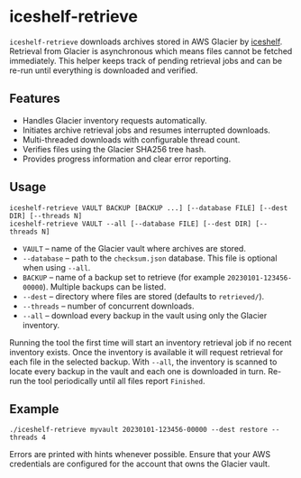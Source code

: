 # iceshelf-retrieve

`iceshelf-retrieve` downloads archives stored in AWS Glacier by
[iceshelf](README.md). Retrieval from Glacier is asynchronous which means files
cannot be fetched immediately. This helper keeps track of pending retrieval jobs
and can be re-run until everything is downloaded and verified.

## Features

- Handles Glacier inventory requests automatically.
- Initiates archive retrieval jobs and resumes interrupted downloads.
- Multi-threaded downloads with configurable thread count.
- Verifies files using the Glacier SHA256 tree hash.
- Provides progress information and clear error reporting.

## Usage

```
iceshelf-retrieve VAULT BACKUP [BACKUP ...] [--database FILE] [--dest DIR] [--threads N]
iceshelf-retrieve VAULT --all [--database FILE] [--dest DIR] [--threads N]
```

- `VAULT` – name of the Glacier vault where archives are stored.
- `--database` – path to the `checksum.json` database. This file is optional when using `--all`.
- `BACKUP` – name of a backup set to retrieve (for example
  `20230101-123456-00000`). Multiple backups can be listed.
- `--dest` – directory where files are stored (defaults to `retrieved/`).
- `--threads` – number of concurrent downloads.
- `--all` – download every backup in the vault using only the Glacier inventory.

Running the tool the first time will start an inventory retrieval job if no
recent inventory exists. Once the inventory is available it will request
retrieval for each file in the selected backup. With `--all`, the inventory
is scanned to locate every backup in the vault and each one is downloaded in
turn. Re-run the tool periodically until all files report `Finished`.

## Example

```
./iceshelf-retrieve myvault 20230101-123456-00000 --dest restore --threads 4
```

Errors are printed with hints whenever possible. Ensure that your AWS
credentials are configured for the account that owns the Glacier vault.
